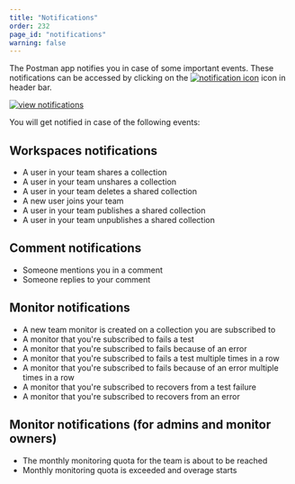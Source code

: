 ```yaml
---
title: "Notifications"
order: 232
page_id: "notifications"
warning: false
---
```


The Postman app notifies you in case of some important events. These notifications can be accessed by clicking on the [![notification icon](https://assets.postman.com/postman-docs/59084883.png)](https://assets.postman.com/postman-docs/59084883.png) icon in header bar.

[![view notifications](https://assets.postman.com/postman-docs/Notifications_Updated.png)](https://assets.postman.com/postman-docs/WS-notifications2.png)

You will get notified in case of the following events:

## Workspaces notifications

* A user in your team shares a collection
* A user in your team unshares a collection
* A user in your team deletes a shared collection
* A new user joins your team
* A user in your team publishes a shared collection
* A user in your team unpublishes a shared collection

## Comment notifications

* Someone mentions you in a comment
* Someone replies to your comment

## Monitor notifications

* A new team monitor is created on a collection you are subscribed to
* A monitor that you're subscribed to fails a test
* A monitor that you're subscribed to fails because of an error
* A monitor that you're subscribed to fails a test multiple times in a row
* A monitor that you're subscribed to fails because of an error multiple times in a row
* A monitor that you're subscribed to recovers from a test failure
* A monitor that you're subscribed to recovers from an error

## Monitor notifications (for admins and monitor owners)

* The monthly monitoring quota for the team is about to be reached
* Monthly monitoring quota is exceeded and overage starts
